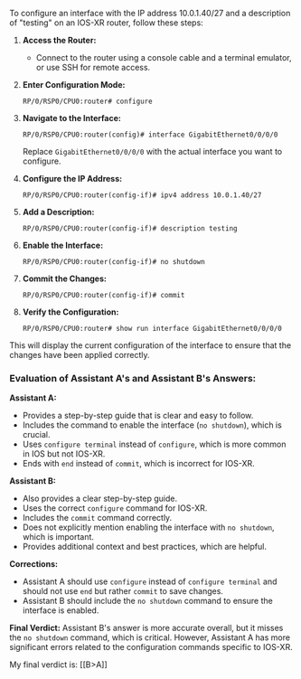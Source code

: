 
To configure an interface with the IP address 10.0.1.40/27 and a description of "testing" on an IOS-XR router, follow these steps:

1. **Access the Router:**
   - Connect to the router using a console cable and a terminal emulator, or use SSH for remote access.

2. **Enter Configuration Mode:**
   ```shell
   RP/0/RSP0/CPU0:router# configure
   ```

3. **Navigate to the Interface:**
   ```shell
   RP/0/RSP0/CPU0:router(config)# interface GigabitEthernet0/0/0/0
   ```
   Replace `GigabitEthernet0/0/0/0` with the actual interface you want to configure.

4. **Configure the IP Address:**
   ```shell
   RP/0/RSP0/CPU0:router(config-if)# ipv4 address 10.0.1.40/27
   ```

5. **Add a Description:**
   ```shell
   RP/0/RSP0/CPU0:router(config-if)# description testing
   ```

6. **Enable the Interface:**
   ```shell
   RP/0/RSP0/CPU0:router(config-if)# no shutdown
   ```

7. **Commit the Changes:**
   ```shell
   RP/0/RSP0/CPU0:router(config-if)# commit
   ```

8. **Verify the Configuration:**
   ```shell
   RP/0/RSP0/CPU0:router# show run interface GigabitEthernet0/0/0/0
   ```

This will display the current configuration of the interface to ensure that the changes have been applied correctly.

### Evaluation of Assistant A's and Assistant B's Answers:

**Assistant A:**
- Provides a step-by-step guide that is clear and easy to follow.
- Includes the command to enable the interface (`no shutdown`), which is crucial.
- Uses `configure terminal` instead of `configure`, which is more common in IOS but not IOS-XR.
- Ends with `end` instead of `commit`, which is incorrect for IOS-XR.

**Assistant B:**
- Also provides a clear step-by-step guide.
- Uses the correct `configure` command for IOS-XR.
- Includes the `commit` command correctly.
- Does not explicitly mention enabling the interface with `no shutdown`, which is important.
- Provides additional context and best practices, which are helpful.

**Corrections:**
- Assistant A should use `configure` instead of `configure terminal` and should not use `end` but rather `commit` to save changes.
- Assistant B should include the `no shutdown` command to ensure the interface is enabled.

**Final Verdict:**
Assistant B's answer is more accurate overall, but it misses the `no shutdown` command, which is critical. However, Assistant A has more significant errors related to the configuration commands specific to IOS-XR.

My final verdict is: [[B>A]]